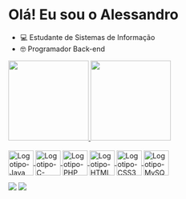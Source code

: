 # Olá! Eu sou o Alessandro

- 💻 Estudante de Sistemas de Informação
- 🤓 Programador Back-end

<a href="#">
<div>
  <img height="160em" src="https://github-readme-stats.vercel.app/api?username=aleanjos&show_icons=true&include_all_commits=true&count_private=true">
  <img height="160em" src="https://github-readme-stats.vercel.app/api/top-langs/?username=aleanjos&layout=compact&langs_count=7">
</div>

<div style="display: inline_block"><br>
  <img align="center" alt="Logotipo-Java" height="50" width="50" src="https://cdn.jsdelivr.net/gh/devicons/devicon/icons/java/java-original-wordmark.svg">
  <img align="center" alt="Logotipo-C-Sharp" height="50" width="50" src="https://cdn.jsdelivr.net/gh/devicons/devicon/icons/csharp/csharp-original.svg">
  <img align="center" alt="Logotipo-PHP" height="50" width="50" src="https://cdn.jsdelivr.net/gh/devicons/devicon/icons/php/php-original.svg">
  <img align="center" alt="Logotipo-HTML5" height="50" width="50" src="https://cdn.jsdelivr.net/gh/devicons/devicon/icons/html5/html5-original-wordmark.svg">
  <img align="center" alt="Logotipo-CSS3" height="50" width="50" src="https://cdn.jsdelivr.net/gh/devicons/devicon/icons/css3/css3-original-wordmark.svg">
  <img align="center" alt="Logotipo-MySQL" height="50" width="50" src="https://cdn.jsdelivr.net/gh/devicons/devicon/icons/mysql/mysql-original-wordmark.svg">
</div>
</a>
  
>

<div style="display: inline_block"> 
  <a href = "mailto:aleanjos.dev@gmail.com"><img src="https://img.shields.io/badge/-Gmail-%23333?style=for-the-badge&logo=gmail&logoColor=white" target="_blank"></a>
  <a href="https://www.linkedin.com/in/alessandroanjos" target="_blank"><img src="https://img.shields.io/badge/-LinkedIn-%230077B5?style=for-the-badge&logo=linkedin&logoColor=white"></a> 
</div>

